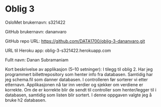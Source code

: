 Oblig 3
=======
OsloMet brukernavn: s321422

GitHub brukernavn: dananvaro

GitHub repo URL: https://github.com/DATA1700/oblig-3-dananvaro.git

URL til Heroku app: oblig-3-s321422.herokuapp.com

Fullt navn: Danan Subramaniam

Kort beskrivelse av applikasjon (5–10 setninger): I tilegg til oblig 2. Har jeg programmert billettrepository som henter
info fra databasen. Samtidig har jeg schema.fil som danner databasen. I controlleren før sorterer vi etter etternavn. 
Applikasjonen nå tar inn verdier og sjekker om verdiene er korrekte. Om de er korrekte blir de sendt til controller 
som henter/legger til i databasen, samtidig som listen blir sortert. I denne oppgaven valgte jeg å bruke h2 databasen. 

